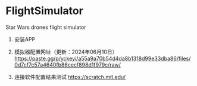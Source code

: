 # FlightSimulator
Star Wars drones flight simulator

1. 安装APP

2. 模拟器配置网址（更新：2024年06月10日）
https://paste.gg/p/yckeyi/a55a9a70b54d4da8b1318d99e33dba86/files/0d7cf7c57a4640fb86cecf898d1f979c/raw/

3. 连接软件配置结果测试
https://scratch.mit.edu/

